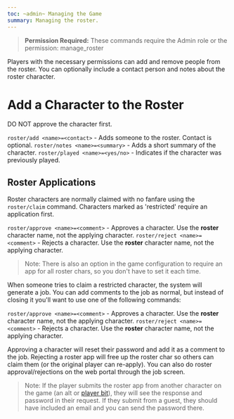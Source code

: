 ```yaml
---
toc: ~admin~ Managing the Game
summary: Managing the roster.
---
```


> **Permission Required:** These commands require the Admin role or the permission: manage\_roster

Players with the necessary permissions can add and remove people from the roster.  You can optionally include a contact person and notes about the roster character.
# Add a Character to the Roster

DO NOT approve the character first.

`roster/add <name>=<contact>` - Adds someone to the roster.  Contact is optional.
`roster/notes <name>=<summary>` - Adds a short summary of the character.
`roster/played <name>=<yes/no>` - Indicates if the character was previously played.

## Roster Applications

Roster characters are normally claimed with no fanfare using the `roster/claim` command.  Characters marked as 'restricted' require an application first.

`roster/approve <name>=<comment>` - Approves a character. Use the **roster** character name, not the applying character.
`roster/reject <name>=<comment>` - Rejects a character. Use the **roster** character name, not the applying character.

> Note: There is also an option in the game configuration to require an app for all roster chars, so you don't have to set it each time.

When someone tries to claim a restricted character, the system will generate a job. You can add comments to the job as normal, but instead of closing it you'll want to use one of the following commands:

`roster/approve <name>=<comment>` - Approves a character. Use the **roster** character name, not the applying character.
`roster/reject <name>=<comment>` - Rejects a character. Use the **roster** character name, not the applying character.

Approving a character will reset their password and add it as a comment to the job. Rejecting a roster app will free up the roster char so others can claim them (or the original player can re-apply). You can also do roster approval/rejections on the web portal through the job screen.

> Note: If the player submits the roster app from another character on the game (an alt or [player bit](/help/playerbit)), they will see the response and password in their request. If they submit from a guest, they should have included an email and you can send the password there.